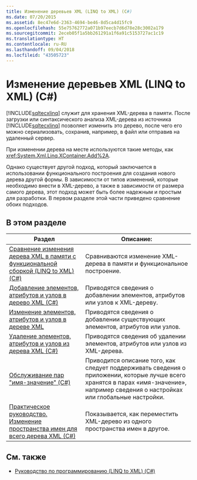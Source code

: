 ```yaml
---
title: Изменение деревьев XML (LINQ to XML) (C#)
ms.date: 07/20/2015
ms.assetid: 8ec47e6d-2363-4694-be46-8d5ca4d15fc9
ms.openlocfilehash: 55e75762772a071b97eecb7d6d78e28c3002a179
ms.sourcegitcommit: 2eceb05f1a5bb261291a1f6a91c5153727ac1c19
ms.translationtype: HT
ms.contentlocale: ru-RU
ms.lasthandoff: 09/04/2018
ms.locfileid: "43505723"
---
```

# <a name="modifying-xml-trees-linq-to-xml-c"></a>Изменение деревьев XML (LINQ to XML) (C#)
[!INCLUDE[sqltecxlinq](~/includes/sqltecxlinq-md.md)] служит для хранения XML-дерева в памяти. После загрузки или синтаксического анализа XML-дерева из источника [!INCLUDE[sqltecxlinq](~/includes/sqltecxlinq-md.md)] позволяет изменить это дерево, после чего его можно сериализовать, сохранив, например, в файл или отправив на удаленный сервер.  
  
 При изменении дерева на месте используются такие методы, как <xref:System.Xml.Linq.XContainer.Add%2A>.  
  
 Однако существует другой подход, который заключается в использовании функционального построения для создания нового дерева другой формы. В зависимости от типов изменений, которые необходимо внести в XML-дерево, а также в зависимости от размера самого дерева, этот подход может быть более надежным и простым для разработки. В первом разделе этой части приведено сравнение обоих подходов.  
  
## <a name="in-this-section"></a>В этом разделе  
  
|Раздел|Описание:|  
|-----------|-----------------|  
|[Сравнение изменения дерева XML в памяти с функциональной сборкой (LINQ to XML) (C#)](../../../../csharp/programming-guide/concepts/linq/in-memory-xml-tree-modification-vs-functional-construction-linq-to-xml.md)|Сравниваются изменение XML-дерева в памяти и функциональное построение.|  
|[Добавление элементов, атрибутов и узлов в дерево XML (C#)](../../../../csharp/programming-guide/concepts/linq/adding-elements-attributes-and-nodes-to-an-xml-tree.md)|Приводятся сведения о добавлении элементов, атрибутов или узлов к XML-дереву.|  
|[Изменение элементов, атрибутов и узлов в дереве XML](../../../../csharp/programming-guide/concepts/linq/modifying-elements-attributes-and-nodes-in-an-xml-tree.md)|Приводятся сведения о добавлении существующих элементов, атрибутов или узлов.|  
|[Удаление элементов, атрибутов и узлов из дерева XML (C#)](../../../../csharp/programming-guide/concepts/linq/removing-elements-attributes-and-nodes-from-an-xml-tree.md)|Приводятся сведения об удалении элементов, атрибутов или узлов из XML-дерева.|  
|[Обслуживание пар "имя-значение" (C#)](../../../../csharp/programming-guide/concepts/linq/maintaining-name-value-pairs.md)|Приводится описание того, как следует поддерживать сведения о приложении, которые лучше всего хранятся в парах «имя-значение», например сведения о настройках или глобальные настройки.|  
|[Практическое руководство. Изменение пространства имен для всего дерева XML (C#)](../../../../csharp/programming-guide/concepts/linq/how-to-change-the-namespace-for-an-entire-xml-tree.md)|Показывается, как переместить XML-дерево из одного пространства имен в другое.|  
  
## <a name="see-also"></a>См. также

- [Руководство по программированию (LINQ to XML) (C#)](../../../../csharp/programming-guide/concepts/linq/programming-guide-linq-to-xml.md)
